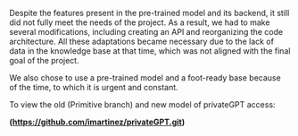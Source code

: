 Despite the features present in the pre-trained model and its backend, it still did not fully meet the needs of the project. As a result, we had to make several modifications, including creating an API and reorganizing the code architecture. All these adaptations became necessary due to the lack of data in the knowledge base at that time, which was not aligned with the final goal of the project.

We also chose to use a pre-trained model and a foot-ready base because of the time, to which it is urgent and constant.

To view the old (Primitive branch) and new model of privateGPT access:

**(https://github.com/imartinez/privateGPT.git)**
